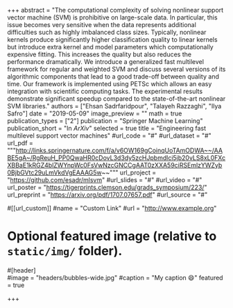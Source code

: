 +++
abstract = "The computational complexity of solving nonlinear support vector machine (SVM) is prohibitive on large-scale data. In particular, this issue becomes very sensitive when the data represents additional difficulties such as highly imbalanced class sizes. Typically, nonlinear kernels produce significantly higher classification quality to linear kernels but introduce extra kernel and model parameters which computationally expensive fitting. This increases the quality but also reduces the performance dramatically. We introduce a generalized fast multilevel framework for regular and weighted SVM and discuss several versions of its algorithmic components that lead to a good trade-off between quality and time. Our framework is implemented using PETSc which allows an easy integration with scientific computing tasks. The experimental results demonstrate significant speedup compared to the state-of-the-art nonlinear SVM libraries."
authors = ["Ehsan Sadrfaridpour", "Talayeh Razzaghi", "Ilya Safro"]
date = "2019-05-09"
image_preview = ""
math = true
publication_types = ["2"]
publication = "Springer Machine Learning"
publication_short = "In *ArXiv*"
selected = true
title = "Engineering fast multilevel support vector machines"
#url_code = "#"
#url_dataset = "#"
url_pdf = """http://links.springernature.com/f/a/v6OW169gCoinqUoTAmODWA~~/AABE5gA~/RgReuH_PP0QwaHR0cDovL3d3dy5zcHJpbmdlci5jb20vLS8xL0FXcXBBaE1kRGZ4blZWYnpWc0FsVwNzcGNCCgAAT0zXXA59ciRSEmlzYWZyb0BjbGVtc29uLmVkdVgEAAAG5w~~"""
url_project = "https://github.com/esadr/mlsvm"
#url_slides = "#"
#url_video = "#"
url_poster = "https://tigerprints.clemson.edu/grads_symposium/223/"
url_preprint = "https://arxiv.org/pdf/1707.07657.pdf"
#url_source = "#"

#[[url_custom]]
#name = "Custom Link"
#url = "http://www.example.org"

# Optional featured image (relative to `static/img/` folder).
#[header]   
#image = "headers/bubbles-wide.jpg"
#caption = "My caption :smile:"
featured = true

+++

